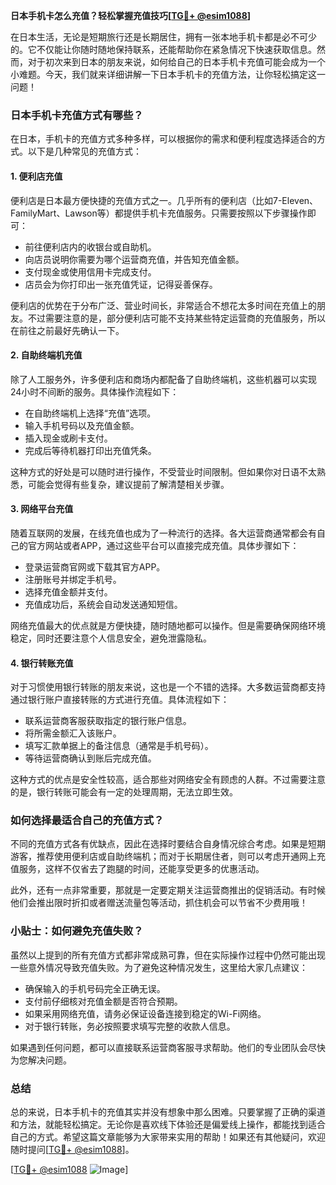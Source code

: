 **日本手机卡怎么充值？轻松掌握充值技巧[[TG💪+ @esim1088](https://t.me/s/esim1088)]**

在日本生活，无论是短期旅行还是长期居住，拥有一张本地手机卡都是必不可少的。它不仅能让你随时随地保持联系，还能帮助你在紧急情况下快速获取信息。然而，对于初次来到日本的朋友来说，如何给自己的日本手机卡充值可能会成为一个小难题。今天，我们就来详细讲解一下日本手机卡的充值方法，让你轻松搞定这一问题！

### 日本手机卡充值方式有哪些？

在日本，手机卡的充值方式多种多样，可以根据你的需求和便利程度选择适合的方式。以下是几种常见的充值方式：

#### 1. 便利店充值
便利店是日本最方便快捷的充值方式之一。几乎所有的便利店（比如7-Eleven、FamilyMart、Lawson等）都提供手机卡充值服务。只需要按照以下步骤操作即可：
- 前往便利店内的收银台或自助机。
- 向店员说明你需要为哪个运营商充值，并告知充值金额。
- 支付现金或使用信用卡完成支付。
- 店员会为你打印出一张充值凭证，记得妥善保存。

便利店的优势在于分布广泛、营业时间长，非常适合不想花太多时间在充值上的朋友。不过需要注意的是，部分便利店可能不支持某些特定运营商的充值服务，所以在前往之前最好先确认一下。

#### 2. 自助终端机充值
除了人工服务外，许多便利店和商场内都配备了自助终端机，这些机器可以实现24小时不间断的服务。具体操作流程如下：
- 在自助终端机上选择“充值”选项。
- 输入手机号码以及充值金额。
- 插入现金或刷卡支付。
- 完成后等待机器打印出充值凭条。

这种方式的好处是可以随时进行操作，不受营业时间限制。但如果你对日语不太熟悉，可能会觉得有些复杂，建议提前了解清楚相关步骤。

#### 3. 网络平台充值
随着互联网的发展，在线充值也成为了一种流行的选择。各大运营商通常都会有自己的官方网站或者APP，通过这些平台可以直接完成充值。具体步骤如下：
- 登录运营商官网或下载其官方APP。
- 注册账号并绑定手机号。
- 选择充值金额并支付。
- 充值成功后，系统会自动发送通知短信。

网络充值最大的优点就是方便快捷，随时随地都可以操作。但是需要确保网络环境稳定，同时还要注意个人信息安全，避免泄露隐私。

#### 4. 银行转账充值
对于习惯使用银行转账的朋友来说，这也是一个不错的选择。大多数运营商都支持通过银行账户直接转账的方式进行充值。具体流程如下：
- 联系运营商客服获取指定的银行账户信息。
- 将所需金额汇入该账户。
- 填写汇款单据上的备注信息（通常是手机号码）。
- 等待运营商确认到账后完成充值。

这种方式的优点是安全性较高，适合那些对网络安全有顾虑的人群。不过需要注意的是，银行转账可能会有一定的处理周期，无法立即生效。

### 如何选择最适合自己的充值方式？

不同的充值方式各有优缺点，因此在选择时要结合自身情况综合考虑。如果是短期游客，推荐使用便利店或自助终端机；而对于长期居住者，则可以考虑开通网上充值服务，这样不仅省去了跑腿的时间，还能享受更多的优惠活动。

此外，还有一点非常重要，那就是一定要定期关注运营商推出的促销活动。有时候他们会推出限时折扣或者赠送流量包等活动，抓住机会可以节省不少费用哦！

### 小贴士：如何避免充值失败？

虽然以上提到的所有充值方式都非常成熟可靠，但在实际操作过程中仍然可能出现一些意外情况导致充值失败。为了避免这种情况发生，这里给大家几点建议：
- 确保输入的手机号码完全正确无误。
- 支付前仔细核对充值金额是否符合预期。
- 如果采用网络充值，请务必保证设备连接到稳定的Wi-Fi网络。
- 对于银行转账，务必按照要求填写完整的收款人信息。

如果遇到任何问题，都可以直接联系运营商客服寻求帮助。他们的专业团队会尽快为您解决问题。

### 总结

总的来说，日本手机卡的充值其实并没有想象中那么困难。只要掌握了正确的渠道和方法，就能轻松搞定。无论你是喜欢线下体验还是偏爱线上操作，都能找到适合自己的方式。希望这篇文章能够为大家带来实用的帮助！如果还有其他疑问，欢迎随时提问[[TG💪+ @esim1088](https://t.me/s/esim1088)]。

[[TG💪+ @esim1088](https://t.me/s/esim1088) ![Image](https://i.postimg.cc/4NQfJmqS/Snipaste-2025-05-13-00-14-12.png)]